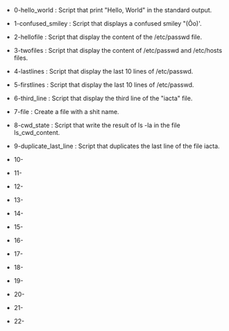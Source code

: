 - 0-hello_world : Script that print "Hello, World" in the standard output.

- 1-confused_smiley : Script that displays a confused smiley "(Ôo)'.

- 2-hellofile : Script that display the content of the /etc/passwd file.

- 3-twofiles : Script that display the content of /etc/passwd and /etc/hosts files.

- 4-lastlines : Script that display the last 10 lines of /etc/passwd.

- 5-firstlines : Script that display the last 10 lines of /etc/passwd.

- 6-third_line : Script that display the third line of the "iacta" file.

- 7-file : Create a file with a shit name.

- 8-cwd_state : Script that write the result of ls -la in the file ls_cwd_content.

- 9-duplicate_last_line : Script that duplicates the last line of the file iacta.

- 10-

- 11-

- 12-

- 13-

- 14-

- 15-

- 16-

- 17-

- 18-

- 19-

- 20-

- 21-

- 22-
